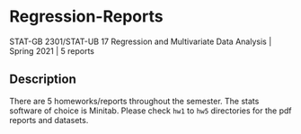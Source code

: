 # Regression-Reports

STAT-GB 2301/STAT-UB 17 Regression and Multivariate Data Analysis | Spring 2021 | 5 reports

## Description

There are 5 homeworks/reports throughout the semester. The stats software of choice is Minitab. Please check `hw1` to `hw5` directories for the pdf reports and datasets.